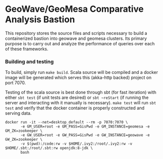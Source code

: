 # GeoWave/GeoMesa Comparative Analysis Bastion

This repository stores the source files and scripts necessary to
build a containerized bastion into geowave and geomesa clusters. Its
primary purpose is to carry out and analyze the performance of queries
over each of these frameworks.

### Building and testing

To build, simply run `make build`. Scala source will be compiled and a
docker image will be generated which serves this (akka-http backed)
project on port 7070.

Testing of the scala source is best done through sbt (for fast
iteration) with either `sbt test` (if unit tests are desired) or
`sbt ~reStart` (if running the server and interacting with it manually
is necessary). `make test` will run `sbt test` and verify that the
docker container is properly constructed and serving data.

```
docker run -it --net=desktop_default --rm -p 7070:7070 \
       -e GM_USER=root -e GM_PASS=GisPwd -e GM_INSTANCE=geomesa -e GM_ZK=zookeeper \
       -e GW_USER=root -e GW_PASS=GisPwd -e GW_INSTANCE=geowave -e GW_ZK=zookeeper \
       -v $(pwd):/code:rw -v $HOME/.ivy2:/root/.ivy2:rw -v $HOME/.sbt:/root/.sbt:rw openjdk:8-jdk \
       bash
```
